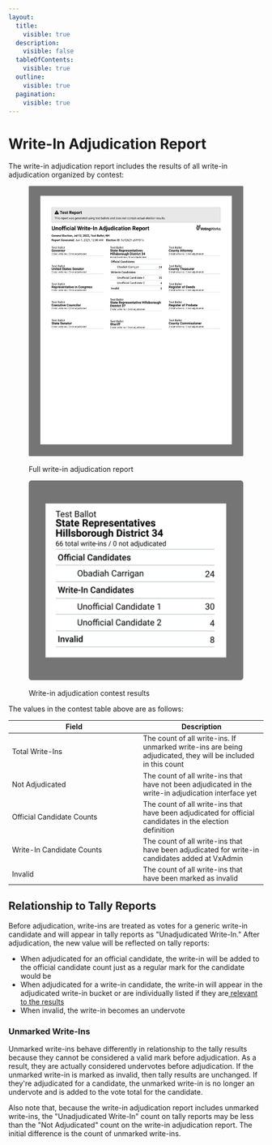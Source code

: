```yaml
---
layout:
  title:
    visible: true
  description:
    visible: false
  tableOfContents:
    visible: true
  outline:
    visible: true
  pagination:
    visible: true
---
```


# Write-In Adjudication Report

The write-in adjudication report includes the results of all write-in adjudication organized by contest:

<figure><img src="../../.gitbook/assets/image (11).png" alt="" width="563"><figcaption><p>Full write-in adjudication report</p></figcaption></figure>

<figure><img src="../../.gitbook/assets/image (1) (1) (1).png" alt="" width="563"><figcaption><p>Write-in adjudication contest results</p></figcaption></figure>

The values in the contest table above are as follows:

<table><thead><tr><th width="245">Field</th><th>Description</th></tr></thead><tbody><tr><td>Total Write-Ins</td><td>The count of all write-ins. If unmarked write-ins are being adjudicated, they will be included in this count</td></tr><tr><td>Not Adjudicated</td><td>The count of all write-ins that have not been adjudicated in the write-in adjudication interface yet</td></tr><tr><td>Official Candidate Counts</td><td>The count of all write-ins that have been adjudicated for official candidates in the election definition</td></tr><tr><td>Write-In Candidate Counts</td><td>The count of all write-ins that have been adjudicated for write-in candidates added at VxAdmin</td></tr><tr><td>Invalid</td><td>The count of all write-ins that have been marked as invalid</td></tr></tbody></table>

## Relationship to Tally Reports

Before adjudication, write-ins are treated as votes for a generic write-in candidate and will appear in tally reports as "Unadjudicated Write-In." After adjudication, the new value will be reflected on tally reports:

* When adjudicated for an official candidate, the write-in will be added to the official candidate count just as a regular mark for the candidate would be
* When adjudicated for a write-in candidate, the write-in will appear in the adjudicated write-in bucket or are individually listed if they are[ relevant to the results](tally-reports.md#write-in-candidate-aggregation)
* When invalid, the write-in becomes an undervote

### Unmarked Write-Ins

Unmarked write-ins behave differently in relationship to the tally results because they cannot be considered a valid mark before adjudication. As a result, they are actually considered undervotes before adjudication. If the unmarked write-in is marked as invalid, then tally results are unchanged. If they're adjudicated for a candidate, the unmarked write-in is no longer an undervote and is added to the vote total for the candidate.

Also note that, because the write-in adjudication report includes unmarked write-ins, the "Unadjudicated Write-In" count on tally reports may be less than the "Not Adjudicated" count on the write-in adjudication report. The initial difference is the count of unmarked write-ins.&#x20;



